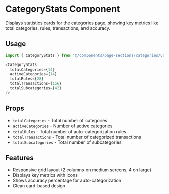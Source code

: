 # CategoryStats Component

Displays statistics cards for the categories page, showing key metrics like total categories, rules, transactions, and accuracy.

## Usage

```typescript
import { CategoryStats } from "@/components/page-sections/categories/CategoryStats";

<CategoryStats
  totalCategories={14}
  activeCategories={14}
  totalRules={28}
  totalTransactions={156}
  totalSubcategories={42}
/>
```

## Props

- `totalCategories` - Total number of categories
- `activeCategories` - Number of active categories
- `totalRules` - Total number of auto-categorization rules
- `totalTransactions` - Total number of categorized transactions
- `totalSubcategories` - Total number of subcategories

## Features

- Responsive grid layout (2 columns on medium screens, 4 on large)
- Displays key metrics with icons
- Shows accuracy percentage for auto-categorization
- Clean card-based design
